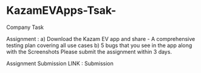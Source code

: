 # KazamEVApps-Tsak-
Company Task

Assignment : 
a) Download the Kazam EV app and share - A comprehensive testing plan
covering all use cases
b) 5 bugs that you see in the app along with the Screenshots
Please submit the assignment within 3 days.

Assignment Submission LINK : Submission
